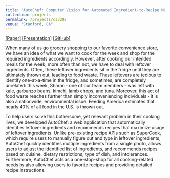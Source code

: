 ```yaml
---
title: "AutoChef: Computer Vision for Automated Ingredient-to-Recipe Matching"
collection: projects
permalink: /projects/cs329s
venue: "Stanford, CA"
---  
```

[[Paper]](https://sharanramjee.github.io/files/projects/cs329s.pdf)
[[Presentation]](https://sharanramjee.github.io/files/talks/cs329s.pdf)
[[GitHub]](https://github.com/sharanramjee/AutoChef)

When many of us go grocery shopping to our favorite convenience store, we have an idea of what we want to cook for the week and shop for the required ingredients accordingly. However, after cooking our intended meals for the week, more often than not, we have to deal with leftover ingredients. Often, these leftover ingredients sit in the fridge until they are ultimately thrown out, leading to food waste. These leftovers are tedious to identify one-at-a-time in the fridge, and sometimes, are completely unrelated: this week, Sharan - one of our team members - was left with kale, garbanzo beans, kimchi, lamb chops, and tuna. Moreover, this act of food waste reaches further than simply inconveniencing individuals - it is also a nationwide, environmental issue: Feeding America estimates that nearly 40% of all food in the U.S. is thrown out.

To help users solve this bothersome, yet relevant problem in their cooking lives, we developed AutoChef: a web application that automatically identifies leftover ingredients and recommends recipes that maximize usage of leftover ingredients. Unlike pre-existing recipe APIs such as SuperCook, which require users to manually figure out and type in leftover ingredients, AutoChef quickly identifies multiple ingredients from a single photo, allows users to adjust the identified list of ingredients, and recommends recipes based on cuisine, dietary restrictions, type of dish, and intolerances. Furthermore, AutoChef acts as a one-stop-shop for all cooking-related needs by also allowing users to favorite recipes and providing detailed recipe instructions.
